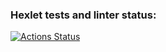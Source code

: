### Hexlet tests and linter status:
[![Actions Status](https://github.com/KateLuch/frontend-project-44/actions/workflows/hexlet-check.yml/badge.svg)](https://github.com/KateLuch/frontend-project-44/actions)